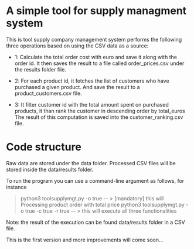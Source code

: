 

#  A simple tool for supply managment system

This is tool supply company management system performs the following three operations based on using the CSV data as a source:
- 1: Calculate the total order cost with euro and save it along with the order id.
   It then saves the result to a file called order_prices.csv under the results folder file.

- 2:  For each product id, it fetches the list of customers who have purchased a given product.
    And save the result to a  product_customers.csv file.

- 3: It filter customer id with the total amount spent on purchased products, it than rank the customer in descending order by total_euros
     The result of this computation is saved into the customer_ranking.csv file.



# Code structure 
Raw data are stored under the data folder. Processed CSV files will be stored inside the data/results folder.
 
 To run the program you can use a command-line argument as follows, for instance  
 > python3 toolsupplymgt.py -o true -- > [mandatory] this will Processing product order with total price 
 > python3 toolsupplymgt.py -o true -c true -r true -- >  this will execute all three functionalities
 
 Note: the result of the execution can be found data/results folder in a CSV file.

 This is the first version and more improvements will come soon...